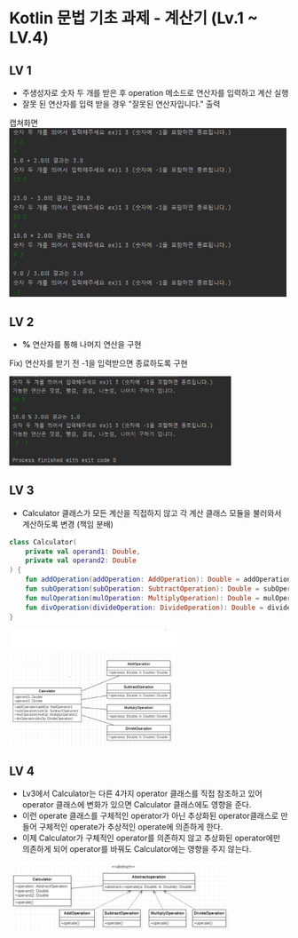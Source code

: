 Kotlin 문법 기초 과제 - 계산기 (Lv.1 ~ LV.4)
===

## LV 1  
 - 주생성자로 숫자 두 개를 받은 후 operation 메소드로 연산자를 입력하고 계산 실행
 - 잘못 된 연산자를 입력 받을 경우 "잘못된 연산자입니다." 출력
 
캡쳐화면  
<img src="img.png" width="500" >
  

## LV 2  
 - **%** 연산자를 통해 나머지 연산을 구현

 Fix) 연산자를 받기 전 -1을 입력받으면 종료하도록 구현

<img src="img_1.png" width="400" >


## LV 3  
- Calculator 클래스가 모든 계산을 직접하지 않고 각 계산 클래스 모듈을 불러와서 계산하도록 변경 (책임 분배)
```kotlin
class Calculator(
    private val operand1: Double,
    private val operand2: Double
) {
    fun addOperation(addOperation: AddOperation): Double = addOperation.operate(operand1, operand2)
    fun subOperation(subOperation: SubtractOperation): Double = subOperation.operate(operand1, operand2)
    fun mulOperation(mulOperation: MultiplyOperation): Double = mulOperation.operate(operand1, operand2)
    fun divOperation(divideOperation: DivideOperation): Double = divideOperation.operate(operand1, operand2)
} 
```
<img src="img_2.png" width="300" >

## LV 4  
- Lv3에서 Calculator는 다른 4가지 operator 클래스를 직접 참조하고 있어 operator 클래스에 변화가 있으면 Calculator 클래스에도 영향을 준다.  
- 이런 operate 클래스를 구체적인 operator가 아닌 추상화된 operator클래스로 만들어 구체적인 operate가 추상적인 operate에 의존하게 한다.  
- 이제 Calculator가 구체적인 operator를 의존하지 않고 추상화된 operator에만 의존하게 되어 operator를 바꿔도 Calculator에는 영향을 주지 않는다.

<img src="img_3.png" width="400" >
